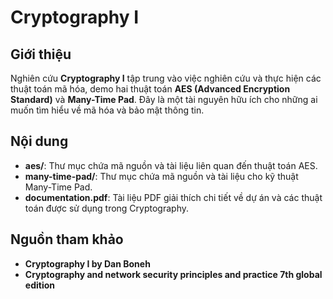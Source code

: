 # Cryptography I

## Giới thiệu
Nghiên cứu **Cryptography I** tập trung vào việc nghiên cứu và thực hiện các thuật toán mã hóa, demo hai thuật toán **AES (Advanced Encryption Standard)** và **Many-Time Pad**. Đây là một tài nguyên hữu ích cho những ai muốn tìm hiểu về mã hóa và bảo mật thông tin.

## Nội dung
- **aes/**: Thư mục chứa mã nguồn và tài liệu liên quan đến thuật toán AES.
- **many-time-pad/**: Thư mục chứa mã nguồn và tài liệu cho kỹ thuật Many-Time Pad.
- **documentation.pdf**: Tài liệu PDF giải thích chi tiết về dự án và các thuật toán được sử dụng trong Cryptography.

## Nguồn tham khảo
- **Cryptography I by Dan Boneh**
- **Cryptography and network security principles and practice 7th global edition**


